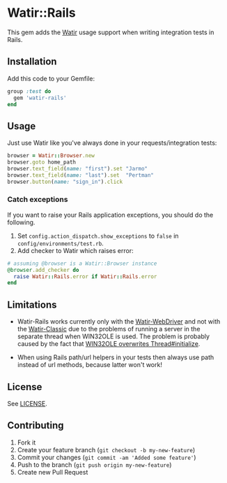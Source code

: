 # Watir::Rails

This gem adds the [Watir](http://github.com/watir/watir) usage support when writing integration tests in Rails.

## Installation

Add this code to your Gemfile:

````ruby
group :test do
  gem 'watir-rails'
end
````

## Usage

Just use Watir like you've always done in your requests/integration tests:

````ruby
browser = Watir::Browser.new
browser.goto home_path
browser.text_field(name: "first").set "Jarmo"
browser.text_field(name: "last").set  "Pertman"
browser.button(name: "sign_in").click
````

### Catch exceptions

If you want to raise your Rails application exceptions, you should do the following.

1. Set `config.action_dispatch.show_exceptions` to `false` in `config/environments/test.rb`.
2. Add checker to Watir which raises error:

```ruby
# assuming @browser is a Watir::Browser instance
@browser.add_checker do
  raise Watir::Rails.error if Watir::Rails.error
end
```

## Limitations

* Watir-Rails works currently only with the [Watir-WebDriver](http://github.com/watir/watir-webdriver) and not with
the [Watir-Classic](http://github.com/watir/watir-classic) due to the problems of running a server
in the separate thread when WIN32OLE is used.
The problem is probably caused by the fact that [WIN32OLE overwrites Thread#initialize](https://github.com/ruby/ruby/blob/trunk/test/ruby/test_thread.rb#L607).

* When using Rails path/url helpers in your tests then always use path instead of url methods, because latter won't work!

## License

See [LICENSE](https://github.com/watir/watir-rails/blob/master/LICENSE).

## Contributing

1. Fork it
2. Create your feature branch (`git checkout -b my-new-feature`)
3. Commit your changes (`git commit -am 'Added some feature'`)
4. Push to the branch (`git push origin my-new-feature`)
5. Create new Pull Request
